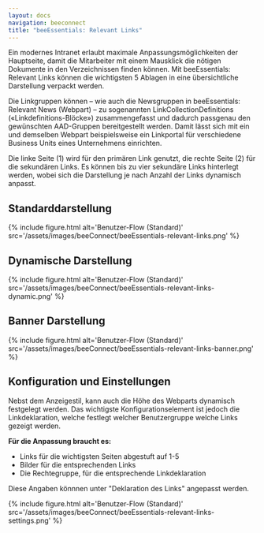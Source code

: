 ```yaml
---
layout: docs
navigation: beeconnect
title: "beeEssentials: Relevant Links"
---
```


Ein modernes Intranet erlaubt maximale Anpassungsmöglichkeiten der Hauptseite, damit die Mitarbeiter mit einem Mausklick die nötigen Dokumente in den Verzeichnissen finden können. Mit beeEssentials: Relevant Links können die wichtigsten 5 Ablagen in eine übersichtliche Darstellung verpackt werden.

Die Linkgruppen können – wie auch die Newsgruppen in beeEssentials: Relevant News (Webpart) – zu sogenannten LinkCollectionDefinitions («Linkdefinitions-Blöcke») zusammengefasst und dadurch passgenau den gewünschten AAD-Gruppen bereitgestellt werden. Damit lässt sich mit ein und demselben Webpart beispielsweise ein Linkportal für verschiedene Business Units eines Unternehmens einrichten. 

Die linke Seite (1) wird für den primären Link genutzt, die rechte Seite (2) für die sekundären Links. Es können bis zu vier sekundäre Links hinterlegt werden, wobei sich die Darstellung je nach Anzahl der Links dynamisch anpasst.


## Standarddarstellung

{% include figure.html alt='Benutzer-Flow (Standard)' src='/assets/images/beeConnect/beeEssentials-relevant-links.png' %}

## Dynamische Darstellung

{% include figure.html alt='Benutzer-Flow (Standard)' src='/assets/images/beeConnect/beeEssentials-relevant-links-dynamic.png' %}

## Banner Darstellung

{% include figure.html alt='Benutzer-Flow (Standard)' src='/assets/images/beeConnect/beeEssentials-relevant-links-banner.png' %}

## Konfiguration und Einstellungen
Nebst dem Anzeigestil, kann auch die Höhe des Webparts dynamisch festgelegt werden. Das wichtigste Konfigurationselement ist jedoch die Linkdeklaration, welche festlegt welcher Benutzergruppe welche Links gezeigt werden.

**Für die Anpassung braucht es:**

* Links für die wichtigsten Seiten abgestuft auf 1-5
* Bilder für die entsprechenden Links
* Die Rechtegruppe, für die entsprechende Linkdeklaration

Diese Angaben könnnen unter "Deklaration des Links" angepasst werden.

{% include figure.html alt='Benutzer-Flow (Standard)' src='/assets/images/beeConnect/beeEssentials-relevant-links-settings.png' %}
